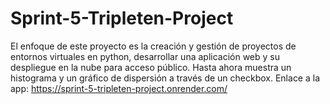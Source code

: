 # Sprint-5-Tripleten-Project

El enfoque de este proyecto es la creación y gestión de proyectos de entornos virtuales en python, desarrollar una aplicación web y su despliegue en la nube para acceso público.
Hasta ahora muestra un histograma y un gráfico de dispersión a través de un checkbox.
Enlace a la app:
https://sprint-5-tripleten-project.onrender.com/
